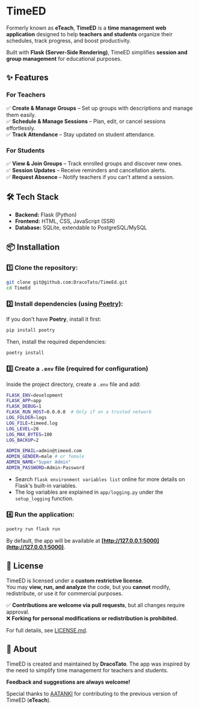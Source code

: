 # **TimeED**

Formerly known as **eTeach**, **TimeED** is a **time management web application** designed to help **teachers and students** organize their schedules, track progress, and boost productivity.

Built with **Flask (Server-Side Rendering)**, TimeED simplifies **session and group management** for educational purposes.

## **✨ Features**

### **For Teachers**

✅ **Create & Manage Groups** – Set up groups with descriptions and manage them easily.  
✅ **Schedule & Manage Sessions** – Plan, edit, or cancel sessions effortlessly.  
✅ **Track Attendance** – Stay updated on student attendance.

### **For Students**

✅ **View & Join Groups** – Track enrolled groups and discover new ones.  
✅ **Session Updates** – Receive reminders and cancellation alerts.  
✅ **Request Absence** – Notify teachers if you can't attend a session.

## **🛠️ Tech Stack**

-   **Backend:** Flask (Python)
-   **Frontend:** HTML, CSS, JavaScript (SSR)
-   **Database:** SQLite, extendable to PostgreSQL/MySQL

## **📦 Installation**

### 1️⃣ Clone the repository:

```bash
git clone git@github.com:DracoTato/TimeEd.git
cd TimeEd
```

### 2️⃣ Install dependencies (using [Poetry](https://python-poetry.org/)):

If you don't have **Poetry**, install it first:

```bash
pip install poetry
```

Then, install the required dependencies:

```bash
poetry install
```

### 3️⃣ Create a `.env` file (required for configuration)

Inside the project directory, create a `.env` file and add:

```bash
FLASK_ENV=development
FLASK_APP=app
FLASK_DEBUG=1
FLASK_RUN_HOST=0.0.0.0  # Only if on a trusted network
LOG_FOLDER=logs
LOG_FILE=timeed.log
LOG_LEVEL=20
LOG_MAX_BYTES=100
LOG_BACKUP=2

ADMIN_EMAIL=admin@timeed.com
ADMIN_GENDER=male # or female
ADMIN_NAME="Super Admin"
ADMIN_PASSWORD=Admin-Password
```

-   Search `flask environment variables list` online for more details on Flask's built-in variables.
-   The log variables are explained in `app/logging.py` under the `setup_logging` function.

### 4️⃣ Run the application:

```bash
poetry run flask run
```

By default, the app will be available at **[http://127.0.0.1:5000](http://127.0.0.1:5000)**.

## **📜 License**

TimeED is licensed under a **custom restrictive license**.  
You may **view, run, and analyze** the code, but you **cannot** modify, redistribute, or use it for commercial purposes.

✅ **Contributions are welcome via pull requests**, but all changes require approval.  
❌ **Forking for personal modifications or redistribution is prohibited.**

For full details, see [LICENSE.md](./LICENSE.md).

## **👤 About**

TimeED is created and maintained by **DracoTato**. The app was inspired by the need to simplify time management for teachers and students.

**Feedback and suggestions are always welcome!**

Special thanks to [AATANKI](https://github.com/AA-TANKI) for contributing to the previous version of TimeED (**eTeach**).
